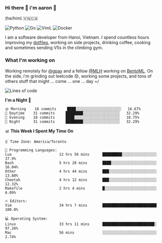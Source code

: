 ### Hi there 👋 i'm aaron :wolf:
(he/him) 🇻🇳🇨🇦

<p align="left">
    <img alt="Python" src="https://img.shields.io/badge/-Python-blue?style=flat-square&logo=python&logoColor=white" />
    <img alt="Go" src="https://img.shields.io/badge/-Golang-46a2f1?style=flat-square&logo=go&logoColor=white" />
    <img alt="VimL" src="https://img.shields.io/badge/-VimL-66d124?style=flat-square&logo=vim&logoColor=white" />
    <img alt="Docker" src="https://img.shields.io/badge/-Docker-1bd7de?style=flat-square&logo=docker&logoColor=white" />
</p>

I am a software developer from Hanoi, Vietnam. I spend countless hours improving my [dotfiles](https://github.com/aarnphm/dotfiles), working on side projects, drinking coffee, cooking and sometimes sending V5s in the climbing gym.

### What I'm working on
Working remotely for [@gpay](http://gpay.vn/en/home_en/) and a fellow [@MLH](https://github.com/MLH-Fellowship/) working on [BentoML](https://github.com/bentoml/BentoML). On the side, i'm grinding out leetcode :worried:, working some projects, and tons of others stuff that might ... come ... one ... day =/



<!--START_SECTION:waka-->
![Lines of code](https://img.shields.io/badge/From%20Hello%20World%20I%27ve%20Written-151230%20lines%20of%20code-blue)

**I'm a Night 🦉** 

```text
🌞 Morning    16 commits     ████░░░░░░░░░░░░░░░░░░░░░   16.67% 
🌆 Daytime    31 commits     ████████░░░░░░░░░░░░░░░░░   32.29% 
🌃 Evening    18 commits     ████░░░░░░░░░░░░░░░░░░░░░   18.75% 
🌙 Night      31 commits     ████████░░░░░░░░░░░░░░░░░   32.29%

```


📊 **This Week I Spent My Time On** 

```text
⌚︎ Time Zone: America/Toronto

💬 Programming Languages: 
Lua                      12 hrs 56 mins      █████████░░░░░░░░░░░░░░░░   37.9% 
Bash                     5 hrs 28 mins       ████░░░░░░░░░░░░░░░░░░░░░   16.04% 
Other                    4 hrs 44 mins       ███░░░░░░░░░░░░░░░░░░░░░░   13.88% 
Cheetah                  4 hrs 12 mins       ███░░░░░░░░░░░░░░░░░░░░░░   12.32% 
Makefile                 2 hrs 4 mins        █░░░░░░░░░░░░░░░░░░░░░░░░   6.09%

🔥 Editors: 
Vim                      34 hrs 7 mins       █████████████████████████   100.0%

💻 Operating System: 
Linux                    33 hrs 11 mins      ████████████████████████░   97.26% 
Mac                      56 mins             ░░░░░░░░░░░░░░░░░░░░░░░░░   2.74%

```


<!--END_SECTION:waka-->

<!--
**aarnphm/aarnphm** is a ✨ _special_ ✨ repository because its `README.md` (this file) appears on your GitHub profile.

Here are some ideas to get you started:

- 🔭 I’m currently working on ...
- 🌱 I’m currently learning ...
- 👯 I’m looking to collaborate on ...
- 🤔 I’m looking for help with ...
- 💬 Ask me about ...
- 📫 How to reach me: ...
- 😄 Pronouns: ...
- ⚡ Fun fact: ...
-->
